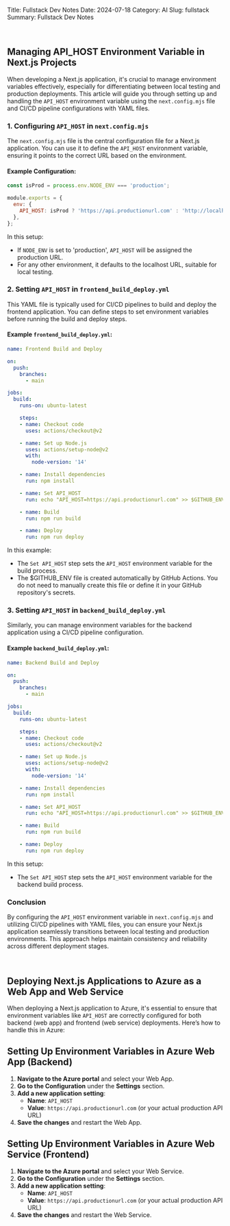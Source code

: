 Title: Fullstack Dev Notes
Date: 2024-07-18
Category: AI
Slug: fullstack
Summary: Fullstack Dev Notes

<br>

## Managing API_HOST Environment Variable in Next.js Projects

When developing a Next.js application, it's crucial to manage environment variables effectively, especially for differentiating between local testing and production deployments. This article will guide you through setting up and handling the `API_HOST` environment variable using the `next.config.mjs` file and CI/CD pipeline configurations with YAML files.

### 1. Configuring `API_HOST` in `next.config.mjs`

The `next.config.mjs` file is the central configuration file for a Next.js application. You can use it to define the `API_HOST` environment variable, ensuring it points to the correct URL based on the environment.

#### Example Configuration:

```javascript
const isProd = process.env.NODE_ENV === 'production';

module.exports = {
  env: {
    API_HOST: isProd ? 'https://api.productionurl.com' : 'http://localhost:3000',
  },
};
```

In this setup:
- If `NODE_ENV` is set to 'production', `API_HOST` will be assigned the production URL.
- For any other environment, it defaults to the localhost URL, suitable for local testing.

### 2. Setting `API_HOST` in `frontend_build_deploy.yml`

This YAML file is typically used for CI/CD pipelines to build and deploy the frontend application. You can define steps to set environment variables before running the build and deploy steps.

#### Example `frontend_build_deploy.yml`:

```yaml
name: Frontend Build and Deploy

on:
  push:
    branches:
      - main

jobs:
  build:
    runs-on: ubuntu-latest

    steps:
    - name: Checkout code
      uses: actions/checkout@v2

    - name: Set up Node.js
      uses: actions/setup-node@v2
      with:
        node-version: '14'

    - name: Install dependencies
      run: npm install

    - name: Set API_HOST
      run: echo "API_HOST=https://api.productionurl.com" >> $GITHUB_ENV

    - name: Build
      run: npm run build

    - name: Deploy
      run: npm run deploy
```

In this example:
- The `Set API_HOST` step sets the `API_HOST` environment variable for the build process.
- The $GITHUB_ENV file is created automatically by GitHub Actions. You do not need to manually create this file or define it in your GitHub repository's secrets.

### 3. Setting `API_HOST` in `backend_build_deploy.yml`

Similarly, you can manage environment variables for the backend application using a CI/CD pipeline configuration.

#### Example `backend_build_deploy.yml`:

```yaml
name: Backend Build and Deploy

on:
  push:
    branches:
      - main

jobs:
  build:
    runs-on: ubuntu-latest

    steps:
    - name: Checkout code
      uses: actions/checkout@v2

    - name: Set up Node.js
      uses: actions/setup-node@v2
      with:
        node-version: '14'

    - name: Install dependencies
      run: npm install

    - name: Set API_HOST
      run: echo "API_HOST=https://api.productionurl.com" >> $GITHUB_ENV

    - name: Build
      run: npm run build

    - name: Deploy
      run: npm run deploy
```

In this setup:
- The `Set API_HOST` step sets the `API_HOST` environment variable for the backend build process.

### Conclusion

By configuring the `API_HOST` environment variable in `next.config.mjs` and utilizing CI/CD pipelines with YAML files, you can ensure your Next.js application seamlessly transitions between local testing and production environments. This approach helps maintain consistency and reliability across different deployment stages.

<br>

## Deploying Next.js Applications to Azure as a Web App and Web Service

When deploying a Next.js application to Azure, it's essential to ensure that environment variables like `API_HOST` are correctly configured for both backend (web app) and frontend (web service) deployments. Here’s how to handle this in Azure:

## Setting Up Environment Variables in Azure Web App (Backend)

1. **Navigate to the Azure portal** and select your Web App.
2. **Go to the Configuration** under the **Settings** section.
3. **Add a new application setting**:
   - **Name**: `API_HOST`
   - **Value**: `https://api.productionurl.com` (or your actual production API URL)
4. **Save the changes** and restart the Web App.

## Setting Up Environment Variables in Azure Web Service (Frontend)

1. **Navigate to the Azure portal** and select your Web Service.
2. **Go to the Configuration** under the **Settings** section.
3. **Add a new application setting**:
   - **Name**: `API_HOST`
   - **Value**: `https://api.productionurl.com` (or your actual production API URL)
4. **Save the changes** and restart the Web Service.

